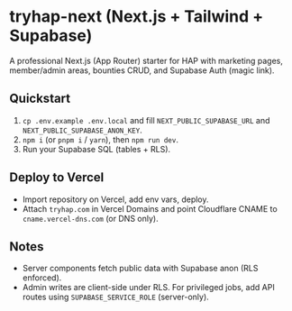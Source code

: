 # tryhap-next (Next.js + Tailwind + Supabase)

A professional Next.js (App Router) starter for HAP with marketing pages, member/admin areas, bounties CRUD, and Supabase Auth (magic link).

## Quickstart
1) `cp .env.example .env.local` and fill `NEXT_PUBLIC_SUPABASE_URL` and `NEXT_PUBLIC_SUPABASE_ANON_KEY`.
2) `npm i` (or `pnpm i` / `yarn`), then `npm run dev`.
3) Run your Supabase SQL (tables + RLS).

## Deploy to Vercel
- Import repository on Vercel, add env vars, deploy.
- Attach `tryhap.com` in Vercel Domains and point Cloudflare CNAME to `cname.vercel-dns.com` (or DNS only).

## Notes
- Server components fetch public data with Supabase anon (RLS enforced).
- Admin writes are client-side under RLS. For privileged jobs, add API routes using `SUPABASE_SERVICE_ROLE` (server-only).
